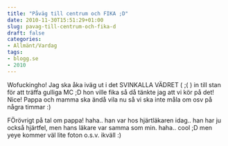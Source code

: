 ```yaml
---
title: "Påväg till centrum och FIKA ;D"
date: 2010-11-30T15:51:29+01:00
slug: pavag-till-centrum-och-fika-d
draft: false
categories:
- Allmänt/Vardag
tags:
- blogg.se
- 2010
---
```

Wofuckingho! Jag ska åka iväg ut i det SVINKALLA VÄDRET ( ;( ) in till stan för att träffa gulliga MC ;D hon ville fika så då tänkte jag att vi kör på det! Nice! Pappa och mamma ska ändå vila nu så vi ska inte måla om osv på några timmar :)  
  
FÖrövrigt på tal om pappa! haha.. han var hos hjärtläkaren idag.. han har ju också hjärtfel, men hans läkare var samma som min. haha.. cool ;D men yeye kommer väl lite foton o.s.v. ikväll :)